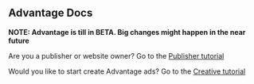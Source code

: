 ## Advantage Docs

**NOTE: Advantage is till in BETA. Big changes might happen in the near future**

Are you a publisher or website owner? Go to the [Publisher tutorial](./tutorial/publisher.md)

Would you like to start create Advantage ads? Go to the [Creative tutorial](./tutorial/creative.md)
